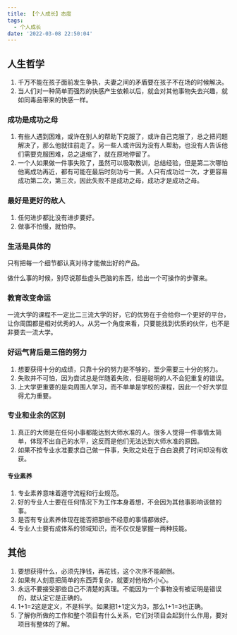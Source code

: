 ```yaml
---
title: 【个人成长】态度
tags:
  - 个人成长
date: '2022-03-08 22:50:04'
---
```


## 人生哲学

1. 千万不能在孩子面前发生争执，夫妻之间的矛盾要在孩子不在场的时候解决。
2. 当人们对一种简单而强烈的快感产生依赖以后，就会对其他事物失去兴趣，就如同毒品带来的快感一样。



### 成功是成功之母

1. 有些人遇到困难，或许在别人的帮助下克服了，或许自己克服了，总之把问题解决了，那么他就往前走了。另一些人或许因为没有人帮助，也没有人告诉他们需要克服困难，总之退缩了，就在原地停留了。
2. 一个人如果做一件事失败了，虽然可以吸取教训，总结经验，但是第二次哪怕他离成功再近，都有可能在最后时刻功亏一篑。人只有成功过一次，才更容易成功第二次，第三次，因此失败不是成功之母，成功才是成功之母。

### 最好是更好的敌人

1. 任何进步都比没有进步要好。
2. 做事不怕慢，就怕停。

### 生活是具体的

只有把每一个细节都认真对待才能做出好的产品。

做什么事的时候，别尽说那些虚头巴脑的东西，给出一个可操作的步骤来。



### 教育改变命运
一流大学的课程不一定比二三流大学的好，它的优势在于会给你一个更好的平台，让你周围都是相对优秀的人。从另一个角度来看，只要能找到优质的伙伴，也不是非要去一流大学。

### 好运气背后是三倍的努力

1. 想要获得十分的成绩，只靠十分的努力是不够的，至少需要三十分的努力。
2. 失败并不可怕，因为尝试总是伴随着失败，但是聪明的人不会犯重复的错误。
3. 上大学更重要的是向周围人学习，而不单单是学校的课程，因此一个好大学显得尤为重要。

### 专业和业余的区别
1. 真正的大师是在任何小事都能达到大师水准的人。很多人觉得一件事情太简单，体现不出自己的水平，这反而是他们无法达到大师水准的原因。
2. 如果不按专业水准要求自己做一件事，失败之处在于白白浪费了时间却没有收获。

#### 专业素养
1. 专业素养意味着遵守流程和行业规范。
2. 好的专业人士要在任何情况下为工作本身着想，不会因为其他事影响该做的事。
3. 是否有专业素养体现在能否把那些不经意的事情都做好。
4. 专业人士要有成体系的领域知识，而不仅仅是掌握一两种技能。
## 其他
1. 要想获得什么，必须先挣钱，再花钱，这个次序不能颠倒。
2. 如果有人刻意把简单的东西弄复杂，就要对他格外小心。
3. 永远不要接受那些自己不清楚的真理。不能因为一个事物没有被证明是错误的，就认定它是正确的。
4. 1+1=2这是定义，不是科学。如果把1+1定义为3，那么1+1=3也正确。
5. 了解你所做的工作和整个项目有什么关系，它们对项目会起到什么作用，要对项目有整体的了解。
